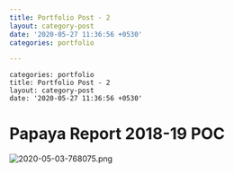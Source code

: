 ```yaml
---
title: Portfolio Post - 2
layout: category-post
date: '2020-05-27 11:36:56 +0530'
categories: portfolio

---
```

```
categories: portfolio
title: Portfolio Post - 2
layout: category-post
date: '2020-05-27 11:36:56 +0530'
```
# Papaya Report 2018-19 POC

![2020-05-03-768075.png](https://anandvip.github.io/vartrav_randomly/assets/2020-05-03-768075.png)


